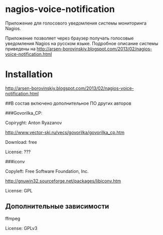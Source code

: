 nagios-voice-notification
=========================

Приложение для голосового уведомления системы мониторинга Nagios.

Приложение позволяет через браузер получать голосовые уведомления Nagios на русском языке. Подробное описание системы приведены на http://arsen-borovinskiy.blogspot.com/2013/02/nagios-voice-notification.html

# Installation

http://arsen-borovinskiy.blogspot.com/2013/02/nagios-voice-notification.html


##В состав включено дополнительное ПО других авторов

###Govorilka_CP: 

Copiryght: Anton Ryazanov 

http://www.vector-ski.ru/vecs/govorilka/govorilka_cp.htm

Download: free

License: ???


###iconv

Copyleft: Free Software Foundation, Inc.

http://gnuwin32.sourceforge.net/packages/libiconv.htm

License: GPL

## Дополнительные зависимости

ffmpeg

License: GPLv3

